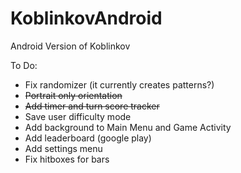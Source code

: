 # KoblinkovAndroid
Android Version of Koblinkov

To Do:
  - Fix randomizer (it currently creates patterns?)
  - ~~Portrait only orientation~~
  - ~~Add timer and turn score tracker~~
  - Save user difficulty mode
  - Add background to Main Menu and Game Activity
  - Add leaderboard (google play)
  - Add settings menu
  - Fix hitboxes for bars
 
